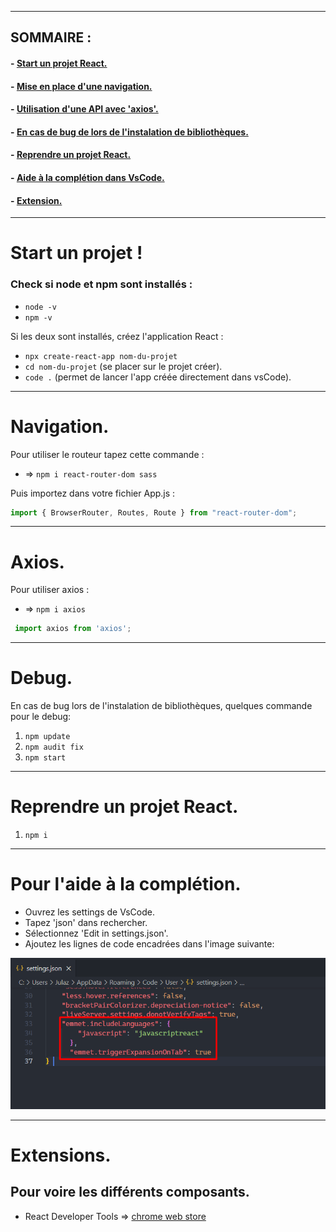 ----------------------
## SOMMAIRE : 
#### - [Start un projet React.](#start)
#### - [Mise en place d'une navigation.](#nav)
#### - [Utilisation d'une API avec 'axios'.](#axios)
#### - [En cas de bug de lors de l'instalation de bibliothèques.](#debug)
#### - [Reprendre un projet React.](#reprendre)
#### - [Aide à la complétion dans VsCode.](#completion)
#### - [Extension.](#extension)
----------------------- 

# <a name= "start">Start un projet !</a>

### Check si node et npm sont installés : 
 - ``node -v``  
 - ``npm -v``

Si les deux sont installés, créez l'application React :
- ``npx create-react-app nom-du-projet``
- ``cd nom-du-projet`` (se placer sur le projet créer).
- ``code .`` (permet de lancer l'app créée directement dans vsCode).

--------------------------------- 

# <a name="nav">Navigation.</a>
Pour utiliser le routeur tapez cette commande :
- => ``npm i react-router-dom sass``
  

Puis importez dans votre fichier App.js :
```js
import { BrowserRouter, Routes, Route } from "react-router-dom";
```

---------------------------------- 


# <a name="axios">Axios.</a>
Pour utiliser axios :
- => ``npm i axios``
```js
 import axios from 'axios';
```

---------------------------------- 


# <a name="debug">Debug.</a>
En cas de bug lors de l'instalation de bibliothèques, quelques commande pour le debug:
1. ``npm update``
2. ``npm audit fix``
3. ``npm start``


---------------------------------- 


# <a name="reprendre">Reprendre un projet React.</a> 

1. ``npm i``


---------------------------------- 


# <a name= "completion">Pour l'aide à la complétion.</a>
- Ouvrez les settings de VsCode.
- Tapez 'json' dans rechercher.
- Sélectionnez 'Edit in settings.json'.
- Ajoutez les lignes de code encadrées dans l'image suivante:   

![step one](src/plugin.png)  


----------------------------------  


# <a name= "extension">Extensions.</a>
## Pour voire les différents composants.
- React Developer Tools => [chrome web store](https://chrome.google.com/webstore/detail/react-developer-tools/fmkadmapgofadopljbjfkapdkoienihi)


